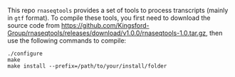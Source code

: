 This repo `rnaseqtools` provides a set of tools to process transcripts (mainly in
`gtf` format).  To compile these tools, you first need to 
download the source code from https://github.com/Kingsford-Group/rnaseqtools/releases/download/v1.0.0/rnaseqtools-1.0.tar.gz,
then use the following commands to compile:
```
./configure
make
make install --prefix=/path/to/your/install/folder
```
